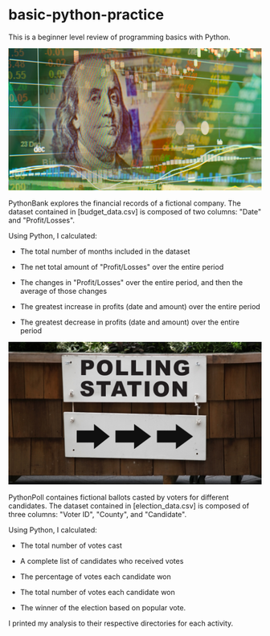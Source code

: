 # basic-python-practice
This is a beginner level review of programming basics with Python.

!["Revenue image"](https://github.com/amoonguaklang12/basic-python-practice/blob/main/Images/revenue-per-lead.png?raw=true)

PythonBank explores the financial records of a fictional company. The dataset contained in [budget_data.csv] is composed of two columns: "Date" and "Profit/Losses".

Using Python, I calculated:

* The total number of months included in the dataset

* The net total amount of "Profit/Losses" over the entire period

* The changes in "Profit/Losses" over the entire period, and then the average of those changes

* The greatest increase in profits (date and amount) over the entire period

* The greatest decrease in profits (date and amount) over the entire period

!["Voting Image"](https://github.com/amoonguaklang12/basic-python-practice/blob/main/Images/Vote_counting.png?raw=true)

PythonPoll containes fictional ballots casted by voters for different candidates. The dataset contained in [election_data.csv] is composed of three columns: "Voter ID", "County", and "Candidate". 

Using Python, I calculated:

* The total number of votes cast

* A complete list of candidates who received votes

* The percentage of votes each candidate won

* The total number of votes each candidate won

* The winner of the election based on popular vote.

I printed my analysis to their respective directories for each activity.